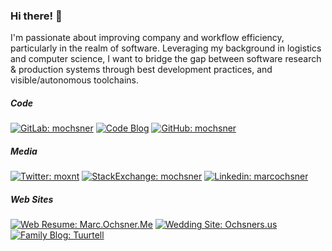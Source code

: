 <!-- 
Use below as README.md previewer: 
https://markdown-editor.github.io/ 
-->
### Hi there! 👋
I'm passionate about improving company and workflow efficiency, particularly in the realm of software. Leveraging my background in logistics and computer science, I want to bridge the gap between software research & production systems through best development practices, and visible/autonomous toolchains.

##### Code
[![GitLab: mochsner](https://img.shields.io/badge/-mochsner-grey?style=flat-square&logo=GitLab&logoColor=white&link=https://gitlab.com/mochsner)](https://www.gitlab.com/mochsner/)
[![Code Blog](https://img.shields.io/badge/&#128100;-mochsner.github.io-darkgrey)](https://mochsner.github.io)
[![GitHub: mochsner](https://img.shields.io/github/followers/mochsner?label=follow&style=social)](https://github.com/mochsner)

##### Media
[![Twitter: moxnt](https://img.shields.io/twitter/follow/moxnr?style=social)](https://twitter.com/moxnr)
[![StackExchange: mochsner](https://img.shields.io/badge/-mochsner-lightgrey?style=flat-square&logo=StackExchange&logoColor=lightblue&link=https://gitlab.com/mochsner)](https://stackexchange.com/users/7913208/mochsner)
[![Linkedin: marcochsner](https://img.shields.io/badge/-marcochsner-blue?style=flat-square&logo=Linkedin&logoColor=white&link=https://www.linkedin.com/in/marcochsner/)](https://www.linkedin.com/in/marcochsner/)

##### Web Sites
[![Web Resume: Marc.Ochsner.Me](https://img.shields.io/badge/&#128100;-marc.ochsner.me-lightgrey)](https://marc.ochsner.me)
[![Wedding Site: Ochsners.us](https://img.shields.io/badge/&#128141;-ochsners.us-lightblue?fontColor=black)](https://ochsners.us)
[![Family Blog: Tuurtell](https://img.shields.io/badge/-tuurtell.com-green?style=flat-square&logo=WordPress&logoColor=white&link=https://tuurtell.com/)](https://www.tuurtell.com/)
<!--
**mochsner/mochsner** is a ✨ _special_ ✨ repository because its `README.md` (this file) appears on your GitHub profile.

Here are some ideas to get you started:

- 🔭 I’m currently working on ...
- 🌱 I’m currently learning ...
- 👯 I’m looking to collaborate on ...
- 🤔 I’m looking for help with ...
- 💬 Ask me about ...
- 📫 How to reach me: ...
- 😄 Pronouns: ...
- ⚡ Fun fact: ...
-->
